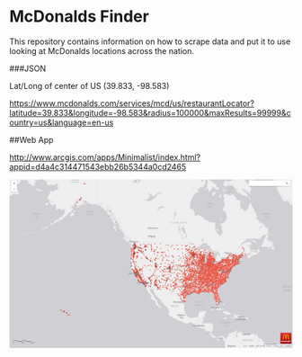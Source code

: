 # McDonalds Finder
This repository contains information on how to scrape data and put it to use looking at McDonalds locations across the nation.

###JSON

Lat/Long of center of US
(39.833, -98.583)

https://www.mcdonalds.com/services/mcd/us/restaurantLocator?latitude=39.833&longitude=-98.583&radius=100000&maxResults=99999&country=us&language=en-us

##Web App

http://www.arcgis.com/apps/Minimalist/index.html?appid=d4a4c314471543ebb26b5344a0cd2465

![Screenshot 1](https://github.com/briankingery87/WebScraping/blob/master/McDonalds/WebApp.JPG)
